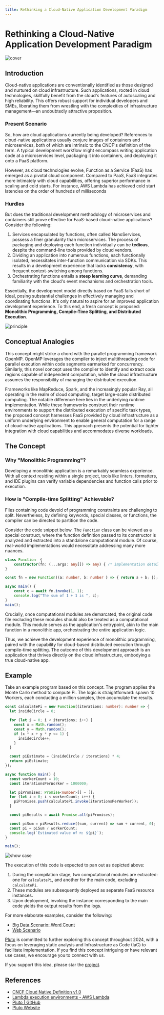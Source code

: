 ```yaml
---
title: Rethinking a Cloud-Native Application Development Paradigm
---
```


# Rethinking a Cloud-Native Application Development Paradigm

![cover](../../assets/231227-cover.png)

## Introduction

Cloud-native applications are conventionally identified as those designed and nurtured on cloud infrastructure. Such applications, rooted in cloud technologies, skillfully benefit from the cloud's features of autoscaling and high reliability. This offers robust support for individual developers and SMEs, liberating them from wrestling with the complexities of infrastructure management—an undoubtedly attractive proposition.

### Present Scenario

So, how are cloud applications currently being developed? References to cloud-native applications usually conjure images of containers and microservices, both of which are intrinsic to the CNCF's definition of the term. A typical development workflow might encompass writing application code at a microservices level, packaging it into containers, and deploying it onto a PaaS platform.

However, as cloud technologies evolve, Function as a Service (FaaS) has emerged as a pivotal cloud component. Compared to PaaS, FaaS integrates more intimately with cloud capabilities, offering superior performance in scaling and cold starts. For instance, AWS Lambda has achieved cold start latencies on the order of hundreds of milliseconds

### Hurdles

But does the traditional development methodology of microservices and containers still prove effective for FaaS-based cloud-native applications? Consider the following:

1. Services encapsulated by functions, often called NanoServices, possess a finer granularity than microservices. The process of packaging and deploying each function individually can be **tedious**, despite the command-line tools provided by cloud vendors.
2. Dividing an application into numerous functions, each functionally isolated, necessitates inter-function communication via SDKs. This results in a development experience that lacks **consistency**, with frequent context-switching among functions.
3. Orchestrating functions entails a **steep learning curve**, demanding familiarity with the cloud's event mechanisms and orchestration tools.

Essentially, the development model directly based on FaaS falls short of ideal, posing substantial challenges in effectively managing and coordinating functions. It's only natural to aspire for an improved application development experience. To this end, a fresh concept is proposed: **Monolithic Programming, Compile-Time Splitting, and Distributed Execution**.

![principle](../../assets/231227-step.png)

## Conceptual Analogies

This concept might strike a chord with the parallel programming framework OpenMP. OpenMP leverages the compiler to inject multithreading code for parallel execution within code segments earmarked for concurrency. Similarly, this novel concept uses the compiler to identify and extract code regions capable of independent computation, while the cloud infrastructure assumes the responsibility of managing the distributed execution.

Frameworks like MapReduce, Spark, and the increasingly popular Ray, all operating in the realm of cloud computing, target large-scale distributed computing. The notable difference here lies in the underlying runtime implementation. While these frameworks construct their runtime environments to support the distributed execution of specific task types, the proposed concept harnesses FaaS provided by cloud infrastructure as a uniform underlying environment to enable general computation for a range of cloud-native applications. This approach presents the potential for tighter integration with cloud capabilities and accommodates diverse workloads.

## The Concept

### Why "Monolithic Programming"?

Developing a monolithic application is a remarkably seamless experience. With all context residing within a single project, tools like linters, formatters, and IDE plugins can verify variable dependencies and function calls prior to execution.

### How is "Compile-time Splitting" Achievable?

Files containing code devoid of programming constraints are challenging to split. Nevertheless, by defining keywords, special classes, or functions, the compiler can be directed to partition the code.

Consider the code snippet below. The `Function` class can be viewed as a special construct, where the function definition passed to its constructor is analyzed and extracted into a standalone computational module. Of course, real-world implementations would necessitate addressing many more nuances.

```typescript
class Function  {
    constructor(fn: (...args: any[]) => any) { /* implementation details */ }
}

const fn = new Function((a: number, b: number ) => { return a + b; });

async main() {
    const c = await fn.invoke(1, 1);
    console.log("The sum of 1 + 1 is ", c);
}
main();
```

Crucially, once computational modules are demarcated, the original code file excluding these modules should also be treated as a computational module. This module serves as the application's entrypoint, akin to the main function in a monolithic app, orchestrating the entire application logic.

Thus, we achieve the development experience of monolithic programming, paired with the capability for cloud-based distributed execution through compile-time splitting. The outcome of this development approach is an application that thrives directly on the cloud infrastructure, embodying a true cloud-native app.

## Example

Take an example program based on this concept. The program applies the Monte Carlo method to compute Pi. The logic is straightforward: spawn 10 Workers, each conducting a million samples, then accumulate the results.

```typescript
const calculatePi = new Function((iterations: number): number => {
  let insideCircle = 0;

  for (let i = 0; i < iterations; i++) {
    const x = Math.random();
    const y = Math.random();
    if (x * x + y * y <= 1) {
      insideCircle++;
    }
  }

  const piEstimate = (insideCircle / iterations) * 4;
  return piEstimate;
});

async function main() {
  const workerCount = 10;
  const iterationsPerWorker = 1000000;

  let piPromises: Promise<number>[] = [];
  for (let i = 0; i < workerCount; i++) {
    piPromises.push(calculatePi.invoke(iterationsPerWorker));
  }

  const piResults = await Promise.all(piPromises);

  const piSum = piResults.reduce((sum, current) => sum + current, 0);
  const pi = piSum / workerCount;
  console.log(`Estimated value of π: ${pi}`);
}

main();
```

![show case](../../assets/231227-case.png)

The execution of this code is expected to pan out as depicted above:

1. During the compilation stage, two computational modules are extracted: one for `calculatePi`, and another for the main code, excluding `calculatePi`.
2. These modules are subsequently deployed as separate FaaS resource instances.
3. Upon deployment, invoking the instance corresponding to the main code yields the output results from the logs.

For more elaborate examples, consider the following:

- [Big Data Scenario: Word Count](https://github.com/pluto-lang/pluto/issues/108)
- [Web Scenario](https://github.com/pluto-lang/pluto/issues/109)

[Pluto](https://github.com/pluto-lang/pluto) is committed to further exploring this concept throughout 2024, with a focus on leveraging static analysis and Infrastructure as Code (IaC) to facilitate implementation. If you find this concept intriguing or have relevant use cases, we encourage you to connect with us.

If you support this idea, please star the [project](https://github.com/pluto-lang/pluto).

## References

- [CNCF Cloud Native Definition v1.0](https://github.com/cncf/toc/blob/main/DEFINITION.md)
- [Lambda execution environments - AWS Lambda](https://docs.aws.amazon.com/lambda/latest/operatorguide/execution-environments.html)
- [Pluto | GitHub](https://github.com/pluto-lang/pluto)
- [Pluto Website](https://pluto-lang.vercel.app)
